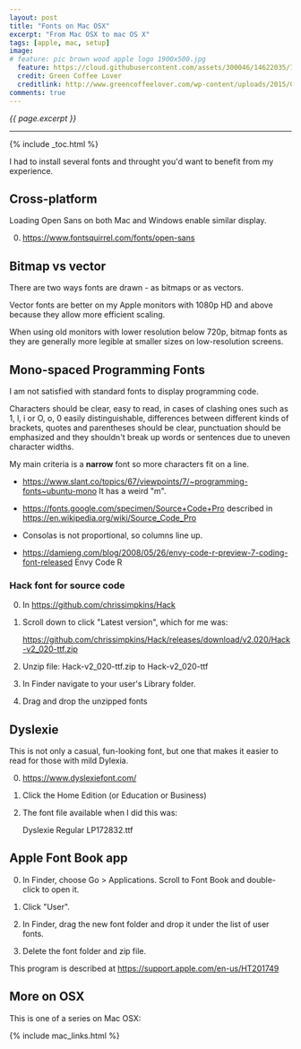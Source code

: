 ```yaml
---
layout: post
title: "Fonts on Mac OSX"
excerpt: "From Mac OSX to mac OS X"
tags: [apple, mac, setup]
image:
# feature: pic brown wood apple logo 1900x500.jpg
  feature: https://cloud.githubusercontent.com/assets/300046/14622035/740efa5c-0584-11e6-9a41-db5b03eaff85.jpg
  credit: Green Coffee Lover
  creditlink: http://www.greencoffeelover.com/wp-content/uploads/2015/03/7.jpg
comments: true
---
```

<i>{{ page.excerpt }}</i>
<hr />

{% include _toc.html %}

I had to install several fonts and throught you'd want to benefit from my experience.


## Cross-platform

Loading Open Sans on both Mac and Windows enable similar display.

0. https://www.fontsquirrel.com/fonts/open-sans


## Bitmap vs vector

There are two ways fonts are drawn - as bitmaps or as vectors. 

Vector fonts are better on my Apple monitors with 1080p HD and above
because they allow more efficient scaling.

When using old monitors with lower resolution below 720p,
bitmap fonts as they are generally more legible at smaller sizes on low-resolution screens.


## Mono-spaced Programming Fonts

I am not satisfied with standard fonts to display programming code. 

Characters should be clear, easy to read, in cases of clashing ones such as 1, l, i or O, o, 0 easily distinguishable, differences between different kinds of brackets, quotes and parentheses should be clear, punctuation should be emphasized and they shouldn't break up words or sentences due to uneven character widths.

My main criteria is a <strong>narrow</strong> font so more characters fit on a line.

* https://www.slant.co/topics/67/viewpoints/7/~programming-fonts~ubuntu-mono
   It has a weird "m".

* https://fonts.google.com/specimen/Source+Code+Pro
  described in https://en.wikipedia.org/wiki/Source_Code_Pro 

* Consolas is not proportional, so columns line up.

* https://damieng.com/blog/2008/05/26/envy-code-r-preview-7-coding-font-released
   Envy Code R


### Hack font for source code #

0. In https://github.com/chrissimpkins/Hack

0. Scroll down to click "Latest version", which for me was:
   
   https://github.com/chrissimpkins/Hack/releases/download/v2.020/Hack-v2_020-ttf.zip

0. Unzip file: Hack-v2_020-ttf.zip to Hack-v2_020-ttf

0. In Finder navigate to your user's Library folder.

0. Drag and drop the unzipped fonts 



## Dyslexie #

This is not only a casual, fun-looking font, but one that makes it easier to read for those with mild Dylexia.

0. https://www.dyslexiefont.com/

0. Click the Home Edition (or Education or Business)

0. The font file available when I did this was:

   Dyslexie Regular LP172832.ttf



<a id="FontBook"></a>

## Apple Font Book app

0. In Finder, choose Go > Applications. Scroll to Font Book and double-click to open it.

0. Click "User".

0. In Finder, drag the new font folder and drop it under the list of user fonts.

0. Delete the font folder and zip file.

This program is described at https://support.apple.com/en-us/HT201749



## More on OSX

This is one of a series on Mac OSX:

{% include mac_links.html %}
